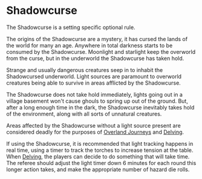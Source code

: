 # Shadowcurse

The Shadowcurse is a setting specific optional rule. 

The origins of the Shadowcurse are a mystery, it has cursed the lands of the world for many an age. Anywhere in total darkness starts to be consumed by the Shadowcurse. Moonlight and starlight keep the overworld from the curse, but in the underworld the Shadowcurse has taken hold. 

Strange and usually dangerous creatures seep in to inhabit the Shadowcursed underworld. Light sources are paramount to overworld creatures being able to survive in areas afflicted by the Shadowcurse.

The Shadowcurse does not take hold immediately, lights going out in a village basement won't cause ghouls to spring up out of the ground. But, after a long enough time in the dark, the Shadowcurse inevitably takes hold of the environment, along with all sorts of unnatural creatures.

Areas affected by the Shadowcurse without a light source present are considered deadly for the purposes of [Overland Journeys](Overland%20Journeys.md) and [Delving](Delving.md).

If using the Shadowcurse, it is recommended that light tracking happens in real time, using a timer to track the torches to increase tension at the table. When [Delving](Delving.md), the players can decide to do something that will take time. The referee should adjust the light timer down 6 minutes for each round this longer action takes, and make the appropriate number of hazard die rolls. 